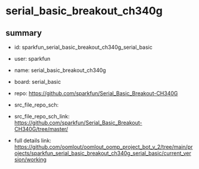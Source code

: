 # serial_basic_breakout_ch340g
 
## summary 
* id: sparkfun_serial_basic_breakout_ch340g_serial_basic
* user: sparkfun
* name: serial_basic_breakout_ch340g
* board: serial_basic
* repo: https://github.com/sparkfun/Serial_Basic_Breakout-CH340G



* src_file_repo_sch: 
* src_file_repo_sch_link: https://github.com/sparkfun/Serial_Basic_Breakout-CH340G/tree/master/
* full details link: https://github.com/oomlout/oomlout_oomp_project_bot_v_2/tree/main/projects/sparkfun_serial_basic_breakout_ch340g_serial_basic/current_version/working  







